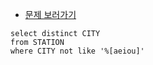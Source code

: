 * [문제 보러가기](https://www.hackerrank.com/challenges/weather-observation-station-12/problem?h_r=next-challenge&h_v=zen)
```
select distinct CITY
from STATION
where CITY not like '%[aeiou]'
```
